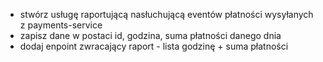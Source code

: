 - stwórz usługę raportującą nasłuchującą eventów płatności wysyłanych z payments-service
- zapisz dane w postaci id, godzina, suma płatności danego dnia
- dodaj enpoint zwracający raport - lista godzinę + suma płatności  
